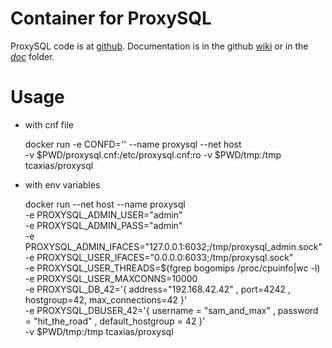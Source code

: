 # Container for ProxySQL
ProxySQL code is at [github](https://github.com/sysown/proxysql).
Documentation is in the github [wiki](https://github.com/sysown/proxysql/wiki) or in the *[doc](https://github.com/sysown/proxysql/tree/master/doc)* folder.

# Usage

- with cnf file


	docker run -e CONFD='' --name proxysql --net host \
	-v $PWD/proxysql.cnf:/etc/proxysql.cnf:ro -v $PWD/tmp:/tmp tcaxias/proxysql

- with env variables


	docker run --net host --name proxysql \
	-e PROXYSQL_ADMIN_USER="admin" \
    -e PROXYSQL_ADMIN_PASS="admin" \
    -e PROXYSQL_ADMIN_IFACES="127.0.0.1:6032;/tmp/proxysql_admin.sock" \
    -e PROXYSQL_USER_IFACES="0.0.0.0:6033;/tmp/proxysql.sock" \
    -e PROXYSQL_USER_THREADS=$(fgrep bogomips /proc/cpuinfo|wc -l) \
    -e PROXYSQL_USER_MAXCONNS=10000 \
	-e PROXYSQL_DB_42='{ address="192.168.42.42" , port=4242 , hostgroup=42, max_connections=42 }' \
    -e PROXYSQL_DBUSER_42='{ username = "sam_and_max" , password = "hit_the_road" , default_hostgroup = 42 }' \
	-v $PWD/tmp:/tmp tcaxias/proxysql
